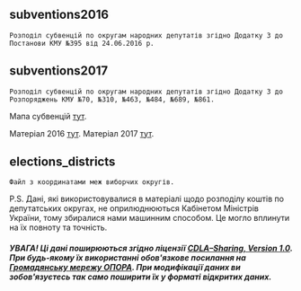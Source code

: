 ## subventions2016
    Розподіл субвенцій по округам народних депутатів згідно Додатку 3 до Постанови КМУ №395 від 24.06.2016 р.

## subventions2017
    Розподіл субвенцій по округам народних депутатів згідно Додатку 3 до Розпоряджень КМУ №70, №310, №463, №484, №689, №861.

Мапа субвенцій [тут](https://rada.oporaua.org/mapa-subvencii-2016/).

Матеріал 2016 [тут](https://rada.oporaua.org/analityka/zviti/19751-derzhavni-subventsiji-khto-skil-ki-naprosiv-na-okrug).
Матеріал 2017 [тут](https://www.oporaua.org/novyny/45345-derzhavni-subventsiyi-2017-yak-ne-peretvoryty-byudzhetni-koshty-v-peredvyborchyy-instrument).

## elections_districts
    Файл з координатами меж виборчих округів.

P.S. Дані, які використовувалися в матеріалі щодо розподілу коштів по депутатських округах, не оприлюднюються Кабінетом Міністрів України, тому збиралися нами машинним способом. Це могло вплинути на їх повноту та точність.

   ##### УВАГА! Ці дані поширюються згідно ліцензії [CDLA–Sharing, Version 1.0](https://cdla.io/sharing-1-0). При будь-якому їх використанні обов'язкове посилання на [Громадянську мережу ОПОРА](http://oporaua.org). При модифікації даних ви зобов'язуєтесь так само поширити їх у форматі відкритих даних.

